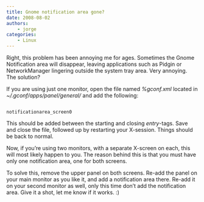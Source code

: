 ```yaml
---
title: Gnome notification area gone?
date: 2008-08-02
authors:
    - jorge
categories:
    - Linux
---
```

Right, this problem has been annoying me for ages. Sometimes the Gnome Notification area will disappear, leaving applications such as Pidgin or NetworkManager lingering outside the system tray area. Very annoying. The solution?

If you are using just one monitor, open the file named *%gconf.xml* located in *~/.gconf/apps/panel/general/* and add the following:

```

notificationarea_screen0

```

This should be added between the starting and closing *entry*-tags. Save and close the file, followed up by restarting your X-session. Things should be back to normal.

Now, if you’re using two monitors, with a separate X-screen on each, this will most likely happen to you. The reason behind this is that you must have only one notification area, one for both screens.

To solve this, remove the upper panel on both screens. Re-add the panel on your main monitor as you like it, and add a notification area there. Re-add it on your second monitor as well, only this time don’t add the notification area. Give it a shot, let me know if it works. :)